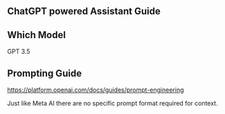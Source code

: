 ## ChatGPT powered Assistant Guide

## Which Model

GPT 3.5

## Prompting Guide

https://platform.openai.com/docs/guides/prompt-engineering

Just like Meta AI there are no specific prompt format required for context.